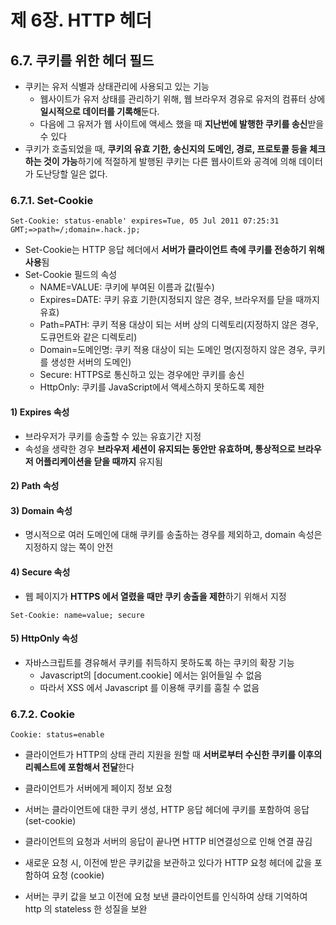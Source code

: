 # 제 6장. HTTP 헤더
## 6.7. 쿠키를 위한 헤더 필드
- 쿠키는 유저 식별과 상태관리에 사용되고 있는 기능
  - 웹사이트가 유저 상태를 관리하기 위해, 웹 브라우저 경유로 유저의 컴퓨터 상에 **일시적으로 데이터를 기록해**둔다.
  - 다음에 그 유저가 웹 사이트에 액세스 했을 때 **지난번에 발행한 쿠키를 송신**받을 수 있다
- 쿠키가 호출되었을 때, **쿠키의 유효 기한, 송신지의 도메인, 경로, 프로토콜 등을 체크하는 것이 가능**하기에 적절하게 발행된 쿠키는 다른 웹사이트와 공격에 의해 데이터가 도난당할 일은 없다.

### 6.7.1. Set-Cookie
```http
Set-Cookie: status-enable' expires=Tue, 05 Jul 2011 07:25:31 GMT;=>path=/;domain=.hack.jp;
```
- Set-Cookie는 HTTP 응답 헤더에서 **서버가 클라이언트 측에 쿠키를 전송하기 위해 사용**됨
- Set-Cookie 필드의 속성
  - NAME=VALUE: 쿠키에 부여된 이름과 값(필수)
  - Expires=DATE: 쿠키 유효 기한(지정되지 않은 경우, 브라우저를 닫을 때까지 유효)
  - Path=PATH: 쿠키 적용 대상이 되는 서버 상의 디렉토리(지정하지 않은 경우, 도큐먼트와 같은 디렉토리)
  - Domain=도메인명: 쿠키 적용 대상이 되는 도메인 명(지정하지 않은 경우, 쿠키를 생성한 서버의 도메인)
  - Secure: HTTPS로 통신하고 있는 경우에만 쿠키를 송신
  - HttpOnly: 쿠키를 JavaScript에서 액세스하지 못하도록 제한

#### 1) Expires 속성
- 브라우저가 쿠키를 송출할 수 있는 유효기간 지정
- 속성을 생략한 경우 **브라우저 세션이 유지되는 동안만 유효하며, 통상적으로 브라우저 어플리케이션을 닫을 때까지** 유지됨

#### 2) Path 속성

#### 3) Domain 속성
- 명시적으로 여러 도메인에 대해 쿠키를 송출하는 경우를 제외하고, domain 속성은 지정하지 않는 쪽이 안전

#### 4) Secure 속성
- 웹 페이지가 **HTTPS 에서 열렸을 때만 쿠키 송출을 제한**하기 위해서 지정
```http
Set-Cookie: name=value; secure
```

#### 5) HttpOnly 속성
- 자바스크립트를 경유해서 쿠키를 취득하지 못하도록 하는 쿠키의 확장 기능
  - Javascript의 [document.cookie] 에서는 읽어들일 수 없음
  - 따라서 XSS 에서 Javascript 를 이용해 쿠키를 훔칠 수 없음

### 6.7.2. Cookie
```http
Cookie: status=enable
```
- 클라이언트가 HTTP의 상태 관리 지원을 원할 때 **서버로부터 수신한 쿠키를 이후의 리퀘스트에 포함해서 전달**한다

- 클라이언트가 서버에게 페이지 정보 요청
- 서버는 클라이언트에 대한 쿠키 생성, HTTP 응답 헤더에 쿠키를 포함하여 응답 (set-cookie)
- 클라이언트의 요청과 서버의 응답이 끝나면 HTTP 비연결성으로 인해 연결 끊김
- 새로운 요청 시, 이전에 받은 쿠키값을 보관하고 있다가 HTTP 요청 헤더에 값을 포함하여 요청 (cookie)
- 서버는 쿠키 값을 보고 이전에 요청 보낸 클라이언트를 인식하여 상태 기억하여 http 의 stateless 한 성질을 보완